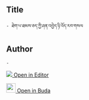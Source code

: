 ## Title
	- ཐེག་པ་ཐམས་ཅད་ཀྱི་ཤན་འབྱེད་ཉི་འོད་རབ་གསལ

## Author
	- 



[<img src="https://img.icons8.com/color/25/000000/edit-property.png"> Open in Editor](http://editor.openpecha.org/P010676)

[<img width="25" src="https://library.bdrc.io/icons/BUDA-small.svg"> Open in Buda](https://library.bdrc.io/show/bdr:IE0OPP010676)

